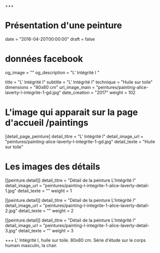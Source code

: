 +++
# Présentation d'une peinture
date = "2016-04-20T00:00:00"
draft = false

# données facebook
og_image = ""
og_description = "L' Intégrité I "

title = "L' Intégrité I"
subtitle = "L' Intégrité I"
technique = "Huile sur toile"
dimensions = "80x80 cm"
url_image_main = "peintures/painting-alice-laverty-l-integrite-1-gd.jpg"
date_creation = "2017"
weight = 102

# L'image qui apparait sur la page d'accueil /paintings
[detail_page_peinture]
detail_titre = "L' Intégrité I"
detail_image_url = "peintures/painting-alice-laverty-l-integrite-1-gd.jpg"
detail_texte = "Huile sur toile"

# Les images des détails
[[peinture.detail]]
detail_titre = "Détail de la peinture L'Intégrité I"
detail_image_url = "peintures/painting-l-integrite-1-alice-laverty-detail-1.jpg"
detail_texte = ""
weight = 1

[[peinture.detail]]
detail_titre = "Détail de la peinture L'Intégrité I"
detail_image_url = "peintures/painting-l-integrite-1-alice-laverty-detail-2.jpg"
detail_texte = ""
weight = 2

[[peinture.detail]]
detail_titre = "Détail de la peinture L'Intégrité I"
detail_image_url = "peintures/painting-l-integrite-1-alice-laverty-detail-3.jpg"
detail_texte = ""
weight = 3

+++
L' Intégrité I, huile sur toile. 80x80 cm. Série d'étude sur le corps humain masculin, la chair.
